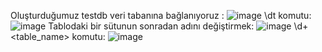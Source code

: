 Oluşturduğumuz testdb veri tabanına bağlanıyoruz : 
![image](https://user-images.githubusercontent.com/114020260/219482322-997a4e9d-ea98-4328-a8f5-fdececf17db3.png)
\dt komutu:
![image](https://user-images.githubusercontent.com/114020260/219483934-a613c06d-f01a-4ae3-b2d5-8bb5a3b11863.png)
Tablodaki bir sütunun sonradan adını değiştirmek:
![image](https://user-images.githubusercontent.com/114020260/219484414-5d99650a-d4f9-4cb6-ad0e-97ca96140fa0.png)
\d+ <table_name> komutu:
![image](https://user-images.githubusercontent.com/114020260/219484574-c3ca8842-2633-46a1-9db1-3651efadda80.png)

